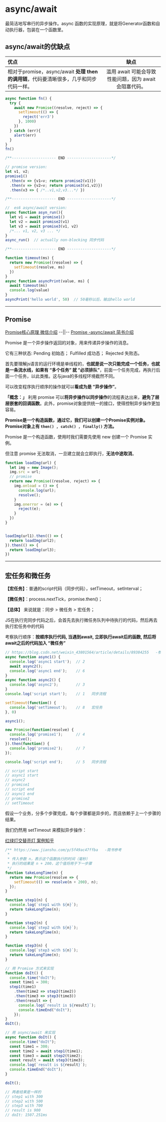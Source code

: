 # async/await

最简洁地写串行的异步操作。async 函数的实现原理，就是将Generator函数和自动执行器，包装在一个函数里。

## async/await的优缺点

优点|缺点
:-|:-:
相对于promise，async/await **处理 then 的调用链**，代码要清晰很多，几乎和同步代码一样。 | 滥用 await 可能会导致性能问题，因为 await 会阻塞代码。

```js
async function fn() {
  try {
    await new Promise((resolve, reject) => {
      setTimeout(() => {
        reject('err3')
      }, 1000)
    })
  } catch (err){
    alert(err)
  }
}
fn()

/**-------------------- END --------------------*/

// promise version:
let v1, v2;
promise1()
  .then(v => {v1=v; return promise2(v1)})
  .then(v => {v2=v; return promise3(v1,v2)})
  .then(v3 => { /*..v1,v2,v3...*/ })

/**-------------------- END --------------------*/

//  es6 async/await version:
async function asyn_run(){
  let v1 = await promise1()
  let v2 = await promise2(v1)
  let v3 = await promise3(v1, v2)
  /*... v1, v2, v3 ... */
}
async_run()  // actually non-blocking 同步代码

/**-------------------- END --------------------*/

function timeout(ms) {
  return new Promise((resolve) => {
    setTimeout(resolve, ms)
  })
}
async function asyncPrint(value, ms) {
  await timeout(ms)
  console.log(value)
}
asyncPrint('hello world', 50)  // 50毫秒以后，输出hello world
```

---

## Promise

[Promise核心原理 微信介绍](https://mp.weixin.qq.com/s/sNhCOQqGPZTTndGHJHZYQA) --||-- [Promise -async/await 简书介绍](https://www.jianshu.com/p/5f49ac47ffba)

Promise 是一个异步操作返回的对象，用来传递异步操作的消息。

它有三种状态: Pending 初始态； Fulfilled 成功态； Rejected 失败态。

首先要理解js语言的运行环境是单线程的，**也就是说一次只能完成一个任务，也就是一条流水线，如果有 “多个任务” 就 “必须排队”**，前面一个任务完成，再执行后面一个任务，以此类推。这与java的多线程环境截然不同。

可以改变程序执行顺序的操作就可以**看成为是 “异步操作”**。

**「概念：」** 利用 promise 可以**将异步操作以同步操作**的流程表达出来，**避免了层层嵌套的回调函数**。此外，promise对象提供统一的接口，使得控制异步操作更加容易。

**Promise是一个构造函数，通过它，我们可以创建一个Promise实例对象。Promise对象上有 `then() , catch() , finally()` 方法。**

Promise 是一个构造函数，使用时我们需要先使用 new 创建一个 Promise 实例。

但注意 promise 无法取消，一旦建立就会立即执行，**无法中途取消**。

```js
function loadImg(url) {
  let img = new Image();
  img.src = url;
  // promise
  return new Promise((resolve, reject) => {
    img.onload = () => {
      console.log(url);
      resolve();
    }
    img.onerror = (e) => {
      reject(e);
    }
  })
}


loadImg(url1).then(() => {
  return loadImg(url2);
}).then(() => {
  return loadImg(url3);
})
```

---

## 宏任务和微任务

**【宏任务】**：普通的script代码（同步代码），setTimeout，setInterval；

**【微任务】**：process.nextTick，promise.then()；

**【总体】** 来说就是：同步 > 微任务 > 宏任务；

JS在执行完同步代码之后，会首先去执行微任务队列中待执行的代码，然后再去执行宏任务中的代码

考察执行顺序：**按顺序执行代码, 当遇到await, 立即执行await后的函数, 然后将await之后的代码加入 “微任务”**

```js
// https://blog.csdn.net/weixin_43801564/article/details/89384255   -参考
async function async1() {
  console.log('async1 start');  // 2
  await async2();
  console.log('async1 end');    // 6
}
async function async2() {
  console.log('async2');        // 3
}
console.log('script start');    // 1   同步流程

setTimeout(function() {
  console.log('setTimeout');    // 8   宏任务
}, 0)

async1();

new Promise(function(resolve) {
  console.log('promise1');      // 4
  resolve();
}).then(function() {
  console.log('promise2');      // 7
});

console.log('script end');      // 5   同步流程

// script start
// async1 start
// async2
// promise1
// script end
// async1 end
// promise2
// setTimeout
```

假设一个业务，分多个步骤完成，每个步骤都是异步的，而且依赖于上一个步骤的结果。

我们仍然用 setTimeout 来模拟异步操作：

[红绿灯交替亮灯 案例知乎](https://zhuanlan.zhihu.com/p/26523836)

```js
/** https://www.jianshu.com/p/5f49ac47ffba   -简书参考
 *
 * 传入参数 n，表示这个函数执行的时间（毫秒）
 * 执行的结果是 n + 200，这个值将用于下一步骤
 */
function takeLongTime(n) {
  return new Promise(resolve => {
    setTimeout(() => resolve(n + 200), n);
  });
}

function step1(n) {
  console.log(`step1 with ${n}`);
  return takeLongTime(n);
}

function step2(n) {
  console.log(`step2 with ${n}`);
  return takeLongTime(n);
}

function step3(n) {
  console.log(`step3 with ${n}`);
  return takeLongTime(n);
}

// 用 Promise 方式来实现
function doIt() {
  console.time("doIt");
  const time1 = 300;
  step1(time1)
    .then(time2 => step2(time2))
    .then(time3 => step3(time3))
    .then(result => {
      console.log(`result is ${result}`);
      console.timeEnd("doIt");
    });
}
doIt();

// 用 async/await 来实现
async function doIt() {
  console.time("doIt");
  const time1 = 300;
  const time2 = await step1(time1);
  const time3 = await step2(time2);
  const result = await step3(time3);
  console.log(`result is ${result}`);
  console.timeEnd("doIt");
}

doIt();

// 两者结果是一样的
// step1 with 300
// step2 with 500
// step3 with 700
// result is 900
// doIt: 1507.251ms
```
